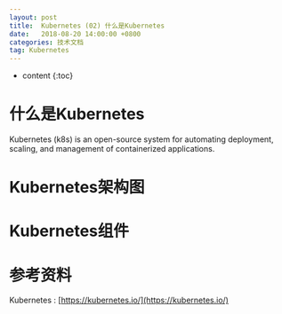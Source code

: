 ```yaml
---
layout: post
title:  Kubernetes (02) 什么是Kubernetes
date:   2018-08-20 14:00:00 +0800
categories: 技术文档
tag: Kubernetes
---
```


* content
{:toc}


什么是Kubernetes
==============

Kubernetes (k8s) is an open-source system for automating deployment, scaling, and management of containerized applications.


Kubernetes架构图
==============


Kubernetes组件
==============



参考资料
==============

Kubernetes : [https://kubernetes.io/](https://kubernetes.io/)
